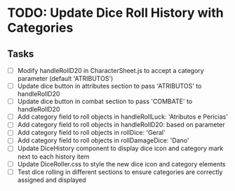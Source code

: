 # TODO: Update Dice Roll History with Categories

## Tasks
- [ ] Modify handleRollD20 in CharacterSheet.js to accept a category parameter (default 'ATRIBUTOS')
- [ ] Update dice button in attributes section to pass 'ATRIBUTOS' to handleRollD20
- [ ] Update dice button in combat section to pass 'COMBATE' to handleRollD20
- [ ] Add category field to roll objects in handleRollLuck: 'Atributos e Perícias'
- [ ] Add category field to roll objects in handleRollD20: based on parameter
- [ ] Add category field to roll objects in rollDice: 'Geral'
- [ ] Add category field to roll objects in rollDamageDice: 'Dano'
- [ ] Update DiceHistory component to display dice icon and category mark next to each history item
- [ ] Update DiceRoller.css to style the new dice icon and category elements
- [ ] Test dice rolling in different sections to ensure categories are correctly assigned and displayed

